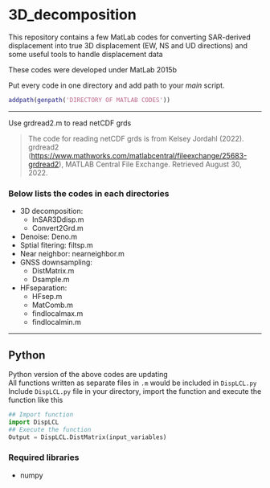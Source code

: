 # 3D_decomposition
This repository contains a few MatLab codes for converting SAR-derived displacement into true 3D displacement (EW, NS and UD directions) and some useful tools to handle displacement data  

These codes were developed under MatLab 2015b  
  
Put every code in one directory and add path to your *main* script.  
```MatLab
addpath(genpath('DIRECTORY OF MATLAB CODES'))
```

---
Use grdread2.m to read netCDF grds
> The code for reading netCDF grds is from Kelsey Jordahl (2022). grdread2 (https://www.mathworks.com/matlabcentral/fileexchange/25683-grdread2), MATLAB Central File Exchange. Retrieved August 30, 2022.  

### Below lists the codes in each directories
- 3D decomposition: 
   * InSAR3Ddisp.m  
   * Convert2Grd.m
- Denoise: Deno.m  
- Sptial fitering: filtsp.m  
- Near neighbor: nearneighbor.m
- GNSS downsampling:
   * DistMatrix.m
   * Dsample.m
- HFseparation:
  * HFsep.m
  * MatComb.m
  * findlocalmax.m
  * findlocalmin.m

---
## Python
Python version of the above codes are updating  
All functions written as separate files in `.m` would be included in `DispLCL.py`  
Include `DispLCL.py` file in your directory, import the function and execute the function like this
```python
## Import function
import DispLCL
## Execute the function
Output = DispLCL.DistMatrix(input_variables)
```
### Required libraries
- numpy
